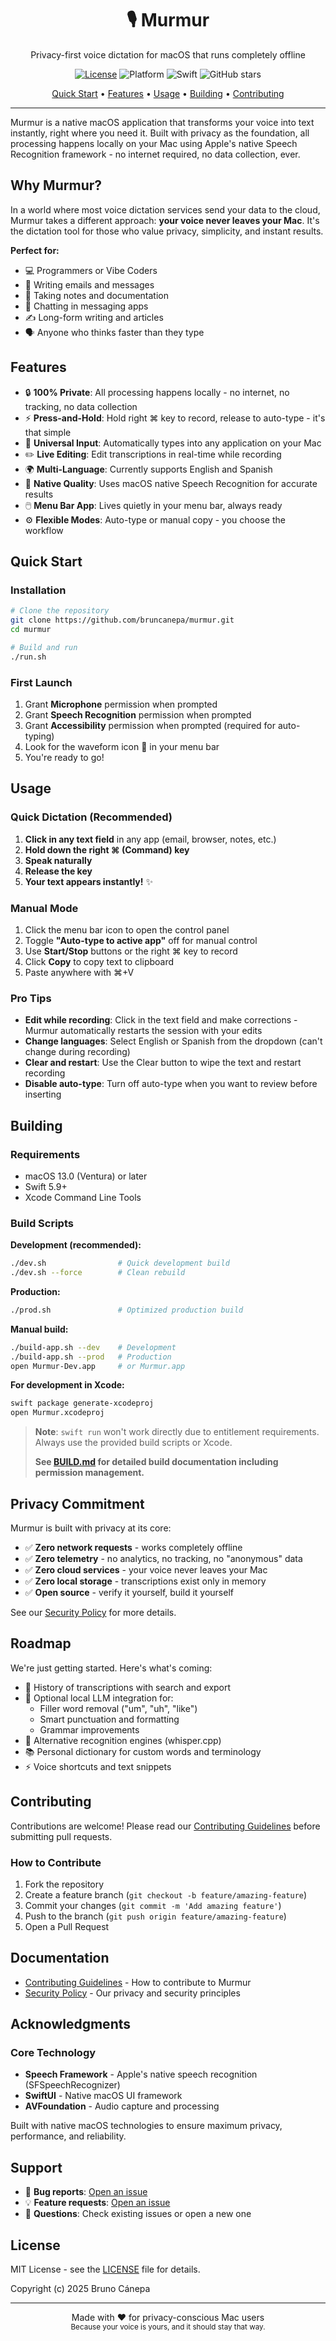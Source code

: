 <div align="center">
  <h1>🎙️ Murmur</h1>
  <p>Privacy-first voice dictation for macOS that runs completely offline</p>

  [![License](https://img.shields.io/badge/License-MIT-blue.svg)](LICENSE)
  ![Platform](https://img.shields.io/badge/platform-macOS%2013.0%2B-brightgreen)
  ![Swift](https://img.shields.io/badge/Swift-5.9%2B-orange)
  ![GitHub stars](https://img.shields.io/github/stars/bruncanepa/murmur?style=social)

  <p>
    <a href="#quick-start">Quick Start</a> •
    <a href="#features">Features</a> •
    <a href="#usage">Usage</a> •
    <a href="#building">Building</a> •
    <a href="#contributing">Contributing</a>
  </p>
</div>

---

Murmur is a native macOS application that transforms your voice into text instantly, right where you need it. Built with privacy as the foundation, all processing happens locally on your Mac using Apple's native Speech Recognition framework - no internet required, no data collection, ever.

## Why Murmur?

In a world where most voice dictation services send your data to the cloud, Murmur takes a different approach: **your voice never leaves your Mac**. It's the dictation tool for those who value privacy, simplicity, and instant results.

**Perfect for:**
- 💻 Programmers or Vibe Coders
- 📧 Writing emails and messages
- 📝 Taking notes and documentation
- 💬 Chatting in messaging apps
- ✍️ Long-form writing and articles
- 🗣️ Anyone who thinks faster than they type

## Features

- 🔒 **100% Private**: All processing happens locally - no internet, no tracking, no data collection
- ⚡ **Press-and-Hold**: Hold right ⌘ key to record, release to auto-type - it's that simple
- 🎯 **Universal Input**: Automatically types into any application on your Mac
- ✏️ **Live Editing**: Edit transcriptions in real-time while recording
- 🌍 **Multi-Language**: Currently supports English and Spanish
- 🎤 **Native Quality**: Uses macOS native Speech Recognition for accurate results
- 🖱️ **Menu Bar App**: Lives quietly in your menu bar, always ready
- ⚙️ **Flexible Modes**: Auto-type or manual copy - you choose the workflow

## Quick Start

### Installation

```bash
# Clone the repository
git clone https://github.com/bruncanepa/murmur.git
cd murmur

# Build and run
./run.sh
```

### First Launch

1. Grant **Microphone** permission when prompted
2. Grant **Speech Recognition** permission when prompted
3. Grant **Accessibility** permission when prompted (required for auto-typing)
4. Look for the waveform icon 🌊 in your menu bar
5. You're ready to go!

## Usage

### Quick Dictation (Recommended)

1. **Click in any text field** in any app (email, browser, notes, etc.)
2. **Hold down the right ⌘ (Command) key**
3. **Speak naturally**
4. **Release the key**
5. **Your text appears instantly!** ✨

### Manual Mode

1. Click the menu bar icon to open the control panel
2. Toggle **"Auto-type to active app"** off for manual control
3. Use **Start/Stop** buttons or the right ⌘ key to record
4. Click **Copy** to copy text to clipboard
5. Paste anywhere with ⌘+V

### Pro Tips

- **Edit while recording**: Click in the text field and make corrections - Murmur automatically restarts the session with your edits
- **Change languages**: Select English or Spanish from the dropdown (can't change during recording)
- **Clear and restart**: Use the Clear button to wipe the text and restart recording
- **Disable auto-type**: Turn off auto-type when you want to review before inserting

## Building

### Requirements

- macOS 13.0 (Ventura) or later
- Swift 5.9+
- Xcode Command Line Tools

### Build Scripts

**Development (recommended):**
```bash
./dev.sh                # Quick development build
./dev.sh --force        # Clean rebuild
```

**Production:**
```bash
./prod.sh               # Optimized production build
```

**Manual build:**
```bash
./build-app.sh --dev    # Development
./build-app.sh --prod   # Production
open Murmur-Dev.app     # or Murmur.app
```

**For development in Xcode:**
```bash
swift package generate-xcodeproj
open Murmur.xcodeproj
```

> **Note**: `swift run` won't work directly due to entitlement requirements. Always use the provided build scripts or Xcode.
>
> **See [BUILD.md](BUILD.md) for detailed build documentation including permission management.**

## Privacy Commitment

Murmur is built with privacy at its core:

- ✅ **Zero network requests** - works completely offline
- ✅ **Zero telemetry** - no analytics, no tracking, no "anonymous" data
- ✅ **Zero cloud services** - your voice never leaves your Mac
- ✅ **Zero local storage** - transcriptions exist only in memory
- ✅ **Open source** - verify it yourself, build it yourself

See our [Security Policy](SECURITY.md) for more details.

## Roadmap

We're just getting started. Here's what's coming:

- 📜 History of transcriptions with search and export
- 🤖 Optional local LLM integration for:
  - Filler word removal ("um", "uh", "like")
  - Smart punctuation and formatting
  - Grammar improvements
- 🔄 Alternative recognition engines (whisper.cpp)
- 📚 Personal dictionary for custom words and terminology
- ⚡ Voice shortcuts and text snippets

## Contributing

Contributions are welcome! Please read our [Contributing Guidelines](CONTRIBUTING.md) before submitting pull requests.

### How to Contribute

1. Fork the repository
2. Create a feature branch (`git checkout -b feature/amazing-feature`)
3. Commit your changes (`git commit -m 'Add amazing feature'`)
4. Push to the branch (`git push origin feature/amazing-feature`)
5. Open a Pull Request

## Documentation

- [Contributing Guidelines](CONTRIBUTING.md) - How to contribute to Murmur
- [Security Policy](SECURITY.md) - Our privacy and security principles

## Acknowledgments

### Core Technology
- **Speech Framework** - Apple's native speech recognition (SFSpeechRecognizer)
- **SwiftUI** - Native macOS UI framework
- **AVFoundation** - Audio capture and processing

Built with native macOS technologies to ensure maximum privacy, performance, and reliability.

## Support

- 🐛 **Bug reports**: [Open an issue](https://github.com/bruncanepa/murmur/issues)
- 💡 **Feature requests**: [Open an issue](https://github.com/bruncanepa/murmur/issues)
- 📖 **Questions**: Check existing issues or open a new one

## License

MIT License - see the [LICENSE](LICENSE) file for details.

Copyright (c) 2025 Bruno Cánepa

---

<div align="center">
  Made with ❤️ for privacy-conscious Mac users
  <br/>
  <sub>Because your voice is yours, and it should stay that way.</sub>
</div>
